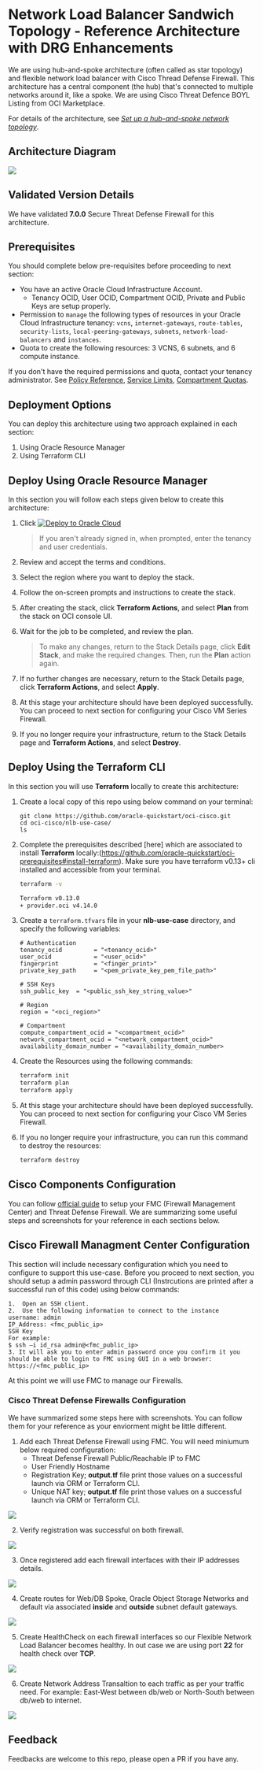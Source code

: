 # Network Load Balancer Sandwich Topology - Reference Architecture with DRG Enhancements

We are using hub-and-spoke architecture (often called as star topology) and flexible network load balancer with Cisco Thread Defense Firewall. This architecture has a central component (the hub) that's connected to multiple networks around it, like a spoke. We are using Cisco Threat Defence BOYL Listing from OCI Marketplace.

For details of the architecture, see [_Set up a hub-and-spoke network topology_](https://docs.oracle.com/en/solutions/hub-spoke-network/index.html).

## Architecture Diagram

![](./images/arch.png)

## Validated Version Details

We have validated **7.0.0** Secure Threat Defense Firewall for this architecture.

## Prerequisites

You should complete below pre-requisites before proceeding to next section:
- You have an active Oracle Cloud Infrastructure Account.
  - Tenancy OCID, User OCID, Compartment OCID, Private and Public Keys are setup properly.
- Permission to `manage` the following types of resources in your Oracle Cloud Infrastructure tenancy: `vcns`, `internet-gateways`, `route-tables`, `security-lists`, `local-peering-gateways`, `subnets`, `network-load-balancers` and `instances`.
- Quota to create the following resources: 3 VCNS, 6 subnets, and 6 compute instance.

If you don't have the required permissions and quota, contact your tenancy administrator. See [Policy Reference](https://docs.cloud.oracle.com/en-us/iaas/Content/Identity/Reference/policyreference.htm), [Service Limits](https://docs.cloud.oracle.com/en-us/iaas/Content/General/Concepts/servicelimits.htm), [Compartment Quotas](https://docs.cloud.oracle.com/iaas/Content/General/Concepts/resourcequotas.htm).


## Deployment Options

You can deploy this architecture using two approach explained in each section: 
1. Using Oracle Resource Manager 
2. Using Terraform CLI 

## Deploy Using Oracle Resource Manager

In this section you will follow each steps given below to create this architecture:

1. Click [![Deploy to Oracle Cloud](https://oci-resourcemanager-plugin.plugins.oci.oraclecloud.com/latest/deploy-to-oracle-cloud.svg)](https://console.us-phoenix-1.oraclecloud.com/resourcemanager/stacks/create?region=home&zipUrl=https://github.com/oracle-quickstart/oci-cisco/raw/master/ftdv/nlb-drg-use-case/resource-manager/cisco-nlb.zip)

    > If you aren't already signed in, when prompted, enter the tenancy and user credentials.

2. Review and accept the terms and conditions.

3. Select the region where you want to deploy the stack.

4. Follow the on-screen prompts and instructions to create the stack.

5. After creating the stack, click **Terraform Actions**, and select **Plan** from the stack on OCI console UI.

6. Wait for the job to be completed, and review the plan.

    > To make any changes, return to the Stack Details page, click **Edit Stack**, and make the required changes. Then, run the **Plan** action again.

7. If no further changes are necessary, return to the Stack Details page, click **Terraform Actions**, and select **Apply**. 

8. At this stage your architecture should have been deployed successfully. You can proceed to next section for configuring your Cisco VM Series Firewall.

9. If you no longer require your infrastructure, return to the Stack Details page and **Terraform Actions**, and select **Destroy**.


## Deploy Using the Terraform CLI

In this section you will use **Terraform** locally to create this architecture: 


1. Create a local copy of this repo using below command on your terminal: 

    ```
    git clone https://github.com/oracle-quickstart/oci-cisco.git
    cd oci-cisco/nlb-use-case/
    ls
    ```

2. Complete the prerequisites described [here] which are associated to install **Terraform** locally:(https://github.com/oracle-quickstart/oci-prerequisites#install-terraform).
    Make sure you have terraform v0.13+ cli installed and accessible from your terminal.

    ```bash
    terraform -v

    Terraform v0.13.0
    + provider.oci v4.14.0
    ```

3. Create a `terraform.tfvars` file in your **nlb-use-case** directory, and specify the following variables:

    ```
    # Authentication
    tenancy_ocid         = "<tenancy_ocid>"
    user_ocid            = "<user_ocid>"
    fingerprint          = "<finger_print>"
    private_key_path     = "<pem_private_key_pem_file_path>"

    # SSH Keys
    ssh_public_key  = "<public_ssh_key_string_value>"

    # Region
    region = "<oci_region>"

    # Compartment
    compute_compartment_ocid = "<compartment_ocid>"
    network_compartment_ocid = "<network_compartment_ocid>"
    availability_domain_number = "<availability_domain_number>

    ````

4. Create the Resources using the following commands:

    ```bash
    terraform init
    terraform plan
    terraform apply
    ```

5. At this stage your architecture should have been deployed successfully. You can proceed to next section for configuring your Cisco VM Series Firewall. 

6. If you no longer require your infrastructure, you can run this command to destroy the resources:

    ```bash
    terraform destroy
    ```

## Cisco Components Configuration 

You can follow [official guide](https://www.cisco.com/c/en/us/td/docs/security/firepower/quick_start/oci/ftdv-oci-gsg.pdf) to setup your FMC (Firewall Management Center) and Threat Defense Firewall. We are summarizing some useful steps and screenshots for your reference in each sections below. 

## Cisco Firewall Managment Center Configuration 

This section will include necessary configuration which you need to configure to support this use-case. Before you proceed to next section, you should setup a admin password through CLI (Instrcutions are printed after a successful run of this code) using below commands: 

```
1.  Open an SSH client.
2.  Use the following information to connect to the instance
username: admin
IP_Address: <fmc_public_ip>
SSH Key
For example:
$ ssh –i id_rsa admin@<fmc_public_ip>
3. It will ask you to enter admin password once you confirm it you should be able to login to FMC using GUI in a web browser: https://<fmc_public_ip>
```

At this point we will use FMC to manage our Firewalls. 

###  Cisco Threat Defense Firewalls Configuration 

We have summarized some steps here with screenshots. You can follow them for your reference as your enviorment might be little different. 

1. Add each Threat Defense Firewall using FMC. You will need miniumum below required configuration:
   - Threat Defense Firewall Public/Reachable IP to FMC
   - User Friendly Hostname 
   - Registration Key; **output.tf** file print those values on a successful launch via ORM or Terraform CLI. 
   - Unique NAT key; **output.tf** file print those values on a successful launch via ORM or Terraform CLI. 

![](./images/register.png)

2. Verify registration was successful on both firewall. 

![](./images/registered.png)

3. Once registered add each firewall interfaces with their IP addresses details. 

![](./images/interfaces.png)

4. Create routes for Web/DB Spoke, Oracle Object Storage Networks and default via associated **inside** and **outside** subnet default gateways. 

![](./images/routes.png)

5. Create HealthCheck on each firewall interfaces so our Flexible Network Load Balancer becomes healthy. In out case we are using port **22** for health check over **TCP**. 

![](./images/healthcheck.png)

6. Create Network Address Transaltion to each traffic as per your traffic need. For example: East-West between db/web or North-South between db/web to internet. 

![](./images/nat.png)


## Feedback 

Feedbacks are welcome to this repo, please open a PR if you have any.